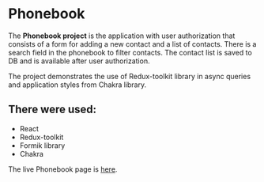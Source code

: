 # Phonebook

The **Phonebook project** is the application with user authorization that
consists of a form for adding a new contact and a list of contacts. There is a
search field in the phonebook to filter contacts. The contact list is saved to
DB and is available after user authorization.

The project demonstrates the use of Redux-toolkit library in async queries and
application styles from Chakra library.

## There were used:

- React
- Redux-toolkit
- Formik library
- Chakra

The live Phonebook page is
[here](https://marisereda.github.io/goit-react-hw-08-phonebook/).
